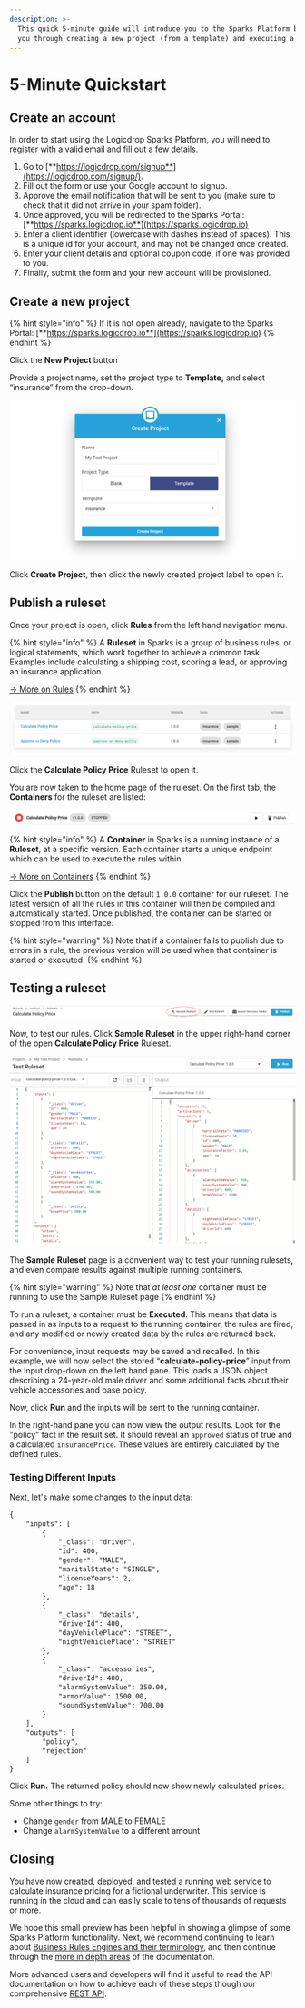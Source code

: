 ```yaml
---
description: >-
  This quick 5-minute guide will introduce you to the Sparks Platform by walking
  you through creating a new project (from a template) and executing a ruleset.
---
```


# 5-Minute Quickstart

## Create an account

In order to start using the Logicdrop Sparks Platform, you will need to register with a valid email and fill out a few details.

1. Go to [**https://logicdrop.com/signup**](https://logicdrop.com/signup/).
2. Fill out the form or use your Google account to signup.
3. Approve the email notification that will be sent to you \(make sure to check that it did not arrive in your spam folder\). 
4. Once approved, you will be redirected to the Sparks Portal: [**https://sparks.logicdrop.io**](https://sparks.logicdrop.io)
5. Enter a client identifier \(lowercase with dashes instead of spaces\). This is a unique id for your account, and may not be changed once created.
6. Enter your client details and optional coupon code, if one was provided to you.
7. Finally, submit the form and your new account will be provisioned.

## Create a new project

{% hint style="info" %}
If it is not open already, navigate to the Sparks Portal: [**https://sparks.logicdrop.io**](https://sparks.logicdrop.io)
{% endhint %}

Click the **New Project** button

Provide a project name, set the project type to **Template,** and select “insurance” from the drop-down.

![](../.gitbook/assets/create-project.png)

Click **Create Project**, then click the newly created project label to open it.

## Publish a ruleset

Once your project is open, click **Rules** from the left hand navigation menu.

{% hint style="info" %}
A **Ruleset** in Sparks is a group of business rules, or logical statements, which work together to achieve a common task. Examples include calculating a shipping cost, scoring a lead, or approving an insurance application.

[→ More on Rules](compute-intro.md)
{% endhint %}

![The Ruleset List Interface](../.gitbook/assets/projects.png)

Click the **Calculate Policy Price** Ruleset to open it.

You are now taken to the home page of the ruleset. On the first tab, the **Containers** for the ruleset are listed:

![](../.gitbook/assets/container.png)

{% hint style="info" %}
A **Container** in Sparks is a running instance of a **Ruleset**, at a specific version. Each container starts a unique endpoint which can be used to execute the rules within.

[→ More on Containers](compute-intro.md#containers)
{% endhint %}

Click the **Publish** button on the default `1.0.0` container for our ruleset. The latest version of all the rules in this container will then be compiled and automatically started. Once published, the container can be started or stopped from this interface.

{% hint style="warning" %}
Note that if a container fails to publish due to errors in a rule, the previous version will be used when that container is started or executed.
{% endhint %}

## Testing a ruleset

![](../.gitbook/assets/sample-ruleset.png)

Now, to test our rules. Click **Sample Ruleset** in the upper right-hand corner of the open **Calculate Policy Price** Ruleset.

![ The Test Ruleset Page](../.gitbook/assets/test-ruleset.png)

The **Sample Ruleset** page is a convenient way to test your running rulesets, and even compare results against multiple running containers.

{% hint style="warning" %}
Note that _at least one_ container must be running to use the Sample Ruleset page
{% endhint %}

To run a ruleset, a container must be **Executed**. This means that data is passed in as inputs to a request to the running container, the rules are fired, and any modified or newly created data by the rules are returned back.

For convenience, input requests may be saved and recalled. In this example, we will now select the stored “**calculate-policy-price**” input from the Input drop-down on the left hand pane. This loads a JSON object describing a 24-year-old male driver and some additional facts about their vehicle accessories and base policy.

Now, click **Run** and the inputs will be sent to the running container.

In the right-hand pane you can now view the output results. Look for the "policy" fact in the result set. It should reveal an `approved` status of true and a calculated `insurancePrice`. These values are entirely calculated by the defined rules.

### Testing Different Inputs

Next, let's make some changes to the input data:

```text
{
    "inputs": [
        {
            "_class": "driver",
            "id": 400,
            "gender": "MALE",
            "maritalState": "SINGLE",
            "licenseYears": 2,
            "age": 18
        },
        {
            "_class": "details",
            "driverId": 400,
            "dayVehiclePlace": "STREET",
            "nightVehiclePlace": "STREET"
        },
        {
            "_class": "accessories",
            "driverId": 400,
            "alarmSystemValue": 350.00,
            "armorValue": 1500.00,
            "soundSystemValue": 700.00
        }
    ],
    "outputs": [
        "policy",
        "rejection"
    ]
}
```

Click **Run.** The returned policy should now show newly calculated prices.

Some other things to try:

* Change `gender` from MALE to FEMALE
* Change `alarmSystemValue` to a different amount

## Closing

You have now created, deployed, and tested a running web service to calculate insurance pricing for a fictional underwriter. This service is running in the cloud and can easily scale to tens of thousands of requests or more.

We hope this small preview has been helpful in showing a glimpse of some Sparks Platform functionality. Next, we recommend continuing to learn about [Business Rules Engines and their terminology](compute-intro.md), and then continue through the [more in depth areas](sparks-guides/authoring-decision-tables/) of the documentation.

More advanced users and developers will find it useful to read the API documentation on how to achieve each of these steps though our comprehensive [REST API](https://docs.logicdrop.io).

